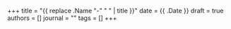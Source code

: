 +++
title = "{{ replace .Name "-" " " | title }}"
date = {{ .Date }}
draft = true
authors = []
journal = ""
tags = []
+++

